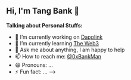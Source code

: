 ## Hi, I'm Tang Bank 👋

**Talking about Personal Stuffs:**
- 🔭 I’m currently working on  [Dapplink](https://github.com/eniac-x-labs)
- 🌱 I’m currently learning   [The Web3](https://github.com/the-web3)
- 💬 Ask me about anything, I am happy to help
- 📫 How to reach me: [@0xBankMan](https://x.com/0xBankMan)
- 😄 Pronouns: ...
- ⚡ Fun fact: ...
-->
